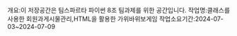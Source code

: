 개요:이 저장공간은 팀스파르타 파이썬 8조 팀과제를 위한 공간입니다. 작업명:클래스를 사용한 회원과게시물관리,HTML을 활용한 가위바위보게임 작업소요기간:2024-07-03~2024-07-09
